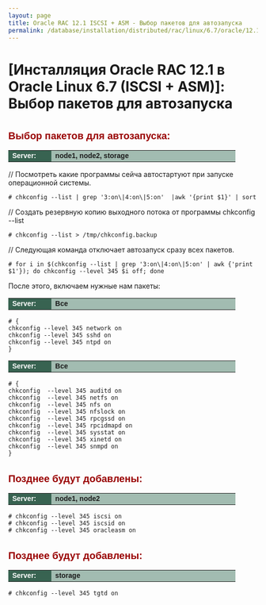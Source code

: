 ```yaml
---
layout: page
title: Oracle RAC 12.1 ISCSI + ASM - Выбор пакетов для автозапуска
permalink: /database/installation/distributed/rac/linux/6.7/oracle/12.1/iscsi-asm/autostart-only-packages-what-needed/
---
```


# [Инсталляция Oracle RAC 12.1 в Oracle Linux 6.7 (ISCSI + ASM)]: Выбор пакетов для автозапуска

<br/>

<span style="font-size: 20px; text-align: left; line-height: 130%; font-family: Arial,Helvetica,sans-serif; color: rgb(153, 0, 0);">
<strong>Выбор пакетов для автозапуска:</strong></span>

<table cellpadding="4" cellspacing="2" align="center" border="0" width="100%">

<tr>
<td style="color: rgb(255, 255, 255);" bgcolor="#386351" width="14%"><span style="font-family: Arial,Helvetica,sans-serif; font-size: 14px;"><strong>Server:</strong></span></td>
<td height="20" bgcolor="#a2bcb1" width="60%"><span style="font-family: Arial,Helvetica,sans-serif; font-size: 14px;"><strong>node1, node2, storage</strong></span></td>
</tr>

</table>

// Посмотреть какие программы сейча автостартуют при запуске операционной системы.

    # chkconfig --list | grep '3:on\|4:on\|5:on'  |awk '{print $1}' | sort

// Создать резервную копию выходного потока от программы chkconfig --list

    # chkconfig --list > /tmp/chkconfig.backup

// Следующая команда отключает автозапуск сразу всех пакетов.

    # for i in $(chkconfig --list | grep '3:on\|4:on\|5:on' | awk {'print $1'}); do chkconfig --level 345 $i off; done

После этого, включаем нужные нам пакеты:

<table cellpadding="4" cellspacing="2" align="center" border="0" width="100%">
	<tr>
		<td style="color: rgb(255, 255, 255);" bgcolor="#386351" width="14%"><span style="font-family: Arial,Helvetica,sans-serif; font-size: 14px;"><strong>Server:</strong></span></td>
		<td height="20" bgcolor="#a2bcb1" width="60%"><span style="font-family: Arial,Helvetica,sans-serif; font-size: 14px;">
		<strong>Все</strong>
		</span>
		</td>
	</tr>
</table>

    # {
    chkconfig --level 345 network on
    chkconfig --level 345 sshd on
    chkconfig --level 345 ntpd on
    }

<table cellpadding="4" cellspacing="2" align="center" border="0" width="100%">
	<tr>
		<td style="color: rgb(255, 255, 255);" bgcolor="#386351" width="14%"><span style="font-family: Arial,Helvetica,sans-serif; font-size: 14px;"><strong>Server:</strong></span></td>
		<td height="20" bgcolor="#a2bcb1" width="60%"><span style="font-family: Arial,Helvetica,sans-serif; font-size: 14px;">
		<strong>Все</strong>
		</span>
		</td>
	</tr>
</table>

    # {
    chkconfig  --level 345 auditd on
    chkconfig  --level 345 netfs on
    chkconfig  --level 345 nfs on
    chkconfig  --level 345 nfslock on
    chkconfig  --level 345 rpcgssd on
    chkconfig  --level 345 rpcidmapd on
    chkconfig  --level 345 sysstat on
    chkconfig  --level 345 xinetd on
    chkconfig  --level 345 snmpd on
    }

<br/>

<span style="font-size: 20px; text-align: left; line-height: 130%; font-family: Arial,Helvetica,sans-serif; color: rgb(153, 0, 0);">
<strong>Позднее будут добавлены:</strong></span>

<table cellpadding="4" cellspacing="2" align="center" border="0" width="100%">

<tr>
<td style="color: rgb(255, 255, 255);" bgcolor="#386351" width="14%"><span style="font-family: Arial,Helvetica,sans-serif; font-size: 14px;"><strong>Server:</strong></span></td>
<td height="20" bgcolor="#a2bcb1" width="60%"><span style="font-family: Arial,Helvetica,sans-serif; font-size: 14px;"><strong>node1, node2</strong></span></td>
</tr>

</table>

    # chkconfig --level 345 iscsi on
    # chkconfig --level 345 iscsid on
    # chkconfig --level 345 oracleasm on

<br/>

<span style="font-size: 20px; text-align: left; line-height: 130%; font-family: Arial,Helvetica,sans-serif; color: rgb(153, 0, 0);">
<strong>Позднее будут добавлены:</strong></span>

<table cellpadding="4" cellspacing="2" align="center" border="0" width="100%">

<tr>
<td style="color: rgb(255, 255, 255);" bgcolor="#386351" width="14%"><span style="font-family: Arial,Helvetica,sans-serif; font-size: 14px;"><strong>Server:</strong></span></td>
<td height="20" bgcolor="#a2bcb1" width="60%"><span style="font-family: Arial,Helvetica,sans-serif; font-size: 14px;"><strong>storage</strong></span></td>
</tr>

</table>

    # chkconfig --level 345 tgtd on
